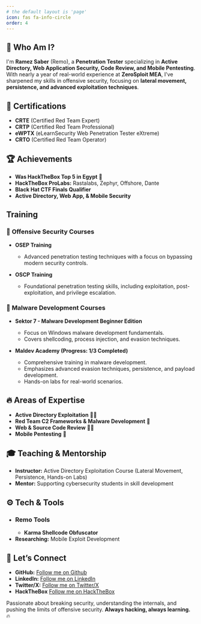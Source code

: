 ```yaml
---
# the default layout is 'page'
icon: fas fa-info-circle
order: 4
---
```

## 👋 Who Am I?
I'm **Ramez Saber** (Remo), a **Penetration Tester** specializing in **Active Directory, Web Application Security, Code Review, and Mobile Pentesting**. With nearly a year of real-world experience at **ZeroSploit MEA**, I’ve sharpened my skills in offensive security, focusing on **lateral movement, persistence, and advanced exploitation techniques**.

## 📜 Certifications
- **CRTE** (Certified Red Team Expert)
- **CRTP** (Certified Red Team Professional)
- **eWPTX** (eLearnSecurity Web Penetration Tester eXtreme)
- **CRTO** (Certified Red Team Operator)

## 🏆 Achievements
- **Was HackTheBox Top 5 in Egypt** 🏅
- **HackTheBox ProLabs:** Rastalabs, Zephyr, Offshore, Dante
- **Black Hat CTF Finals Qualifier**
- **Active Directory, Web App, & Mobile Security**

## Training

### 📌 **Offensive Security Courses**
- **OSEP Training**  
  - Advanced penetration testing techniques with a focus on bypassing modern security controls.  

- **OSCP Training**  
  - Foundational penetration testing skills, including exploitation, post-exploitation, and privilege escalation.  

### 📌 **Malware Development Courses**
- **Sektor 7 - Malware Development Beginner Edition**  
  - Focus on Windows malware development fundamentals.  
  - Covers shellcoding, process injection, and evasion techniques.  

- **Maldev Academy (Progress: 1/3 Completed)**  
  - Comprehensive training in malware development.  
  - Emphasizes advanced evasion techniques, persistence, and payload development.  
  - Hands-on labs for real-world scenarios.  


## 🔥 Areas of Expertise
- **Active Directory Exploitation** 🏴‍☠️
- **Red Team C2 Frameworks & Malware Development** 🐍
- **Web & Source Code Review** 🕵️‍♂️
- **Mobile Pentesting** 📱

## 🎓 Teaching & Mentorship
- **Instructor:** Active Directory Exploitation Course (Lateral Movement, Persistence, Hands-on Labs)
- **Mentor:** Supporting cybersecurity students in skill development

## ⚙️ Tech & Tools
- ### Remo Tools  
    - **Karma Shellcode Obfuscator**
- **Researching:** Mobile Exploit Development

## 🚀 Let’s Connect
- **GitHub:** [Follow me on Github](https://github.com/Remo1x)
- **LinkedIn:** [Follow me on LinkedIn](https://www.linkedin.com/in/rem01x/)
- **Twitter/X:** [Follow me on Twitter/X](https://x.com/Rem01x)
- **HackTheBox** [Follow me on HackTheBox](https://app.hackthebox.com/profile/1080501)

Passionate about breaking security, understanding the internals, and pushing the limits of offensive security. **Always hacking, always learning.** 🔥